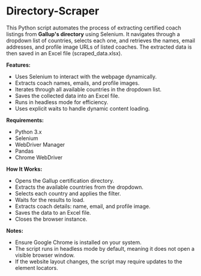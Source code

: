 # Directory-Scraper

This Python script automates the process of extracting certified coach listings from **Gallup's directory** using Selenium. It navigates through a dropdown list of countries, selects each one, and retrieves the names, email addresses, and profile image URLs of listed coaches. The extracted data is then saved in an Excel file (scraped_data.xlsx).

**Features:**

* Uses Selenium to interact with the webpage dynamically.
* Extracts coach names, emails, and profile images.
* Iterates through all available countries in the dropdown list.
* Saves the collected data into an Excel file.
* Runs in headless mode for efficiency.
* Uses explicit waits to handle dynamic content loading.

**Requirements:**

* Python 3.x
* Selenium
* WebDriver Manager
* Pandas
* Chrome WebDriver

**How It Works:**

* Opens the Gallup certification directory.
* Extracts the available countries from the dropdown.
* Selects each country and applies the filter.
* Waits for the results to load.
* Extracts coach details: name, email, and profile image.
* Saves the data to an Excel file.
* Closes the browser instance.

**Notes:**

* Ensure Google Chrome is installed on your system.
* The script runs in headless mode by default, meaning it does not open a visible browser window.
* If the website layout changes, the script may require updates to the element locators.
